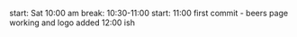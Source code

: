 start: Sat 10:00 am
break: 10:30-11:00 
start: 11:00
first commit - beers page working and logo added 12:00 ish